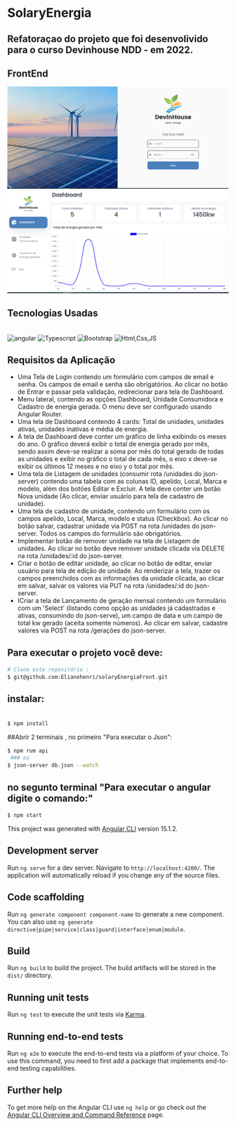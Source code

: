 # SolaryEnergia
## Refatoraçao do projeto que foi desenvolivido para o curso Devinhouse NDD - em 2022.
## FrontEnd


<img class="logo-nav" src="src/assets/imagens/tela_login.png" alt="img tela login">
<img class="logo-nav" src="src/assets/imagens/tela_dashboard.png" alt="img tela dashboard">


<div>
<h2>Tecnologias Usadas</h2>
<div style="display: inline_block"><br>
  <img align="center" alt="angular" height="50" width="50" src="https://miro.medium.com/max/256/1*3H6_a9Srb655m3NiqlbbKQ.png">
  <img align="center" alt="Typescript" height="40" width="40" src="https://cdn-icons-png.flaticon.com/512/5968/5968381.png">
  <img align="center" alt="Bootstrap" height="40" width="40" src="https://as1.ftcdn.net/v2/jpg/01/39/48/46/1000_F_139484626_cqPNhvfRtWrNMNmuSeBMBiCUkPJTzgjS.jpg">
  <img align="center" alt="Html,Css,JS" height="45" width="45" src="https://as1.ftcdn.net/v2/jpg/03/21/24/30/1000_F_321243084_GstfWflk1eTLlzUdRZ5mjoP5IG1iCc8J.jpg"> 
  
</div>
  
  <h2>Requisitos da Aplicação</h2>
  <ul>
    <li>Uma Tela de Login contendo um formulário com campos de email e senha. Os campos de email e senha são obrigatórios. Ao clicar no botão de Entrar e passar pela validação, redirecionar para tela de Dashboard.</li>
    <li>Menu lateral, contendo as opções Dashboard, Unidade Consumidora e Cadastro de energia gerada. O menu deve ser configurado usando Angular Router. </li>
    <li>Uma tela de Dashboard contendo 4 cards: Total de unidades, unidades ativas, unidades inativas e média de energia.</li>
    <li>A tela  de Dashboard deve conter um gráfico de linha exibindo os meses do ano. O gráfico deverá exibir o total de energia gerado por mês, sendo assim deve-se realizar a soma por mês do total gerado de todas as unidades e exibir no gráfico o total de cada mês, o eixo x deve-se exibir os últimos 12 meses e no eixo y o total por mês.</li>
    <li>Uma tela de Listagem de unidades (consumir rota /unidades do json-server) contendo uma tabela com as colunas ID, apelido, Local, Marca e modelo, além dos botões Editar e Excluir. A tela deve conter um botão Nova unidade (Ao clicar, enviar usuário para tela de cadastro de unidade).</li>
    <li>Uma tela de cadastro de unidade, contendo um formulário com os campos apelido, Local, Marca, modelo e status (Checkbox). Ao clicar no botão salvar, cadastrar unidade via POST na rota /unidades do json-server. Todos os campos do formulário são obrigatórios.</li>
    <li>Implementar botão de remover unidade na tela de Listagem de unidades. Ao clicar no botão deve remover unidade clicada via DELETE na rota /unidades/:id do json-server.</li>
    <li>Criar o botão de editar unidade, ao clicar no botão de editar, enviar usuário para tela de edição de unidade. Ao renderizar a tela, trazer os campos preenchidos com as informações da unidade clicada, ao clicar em salvar, salvar os valores via PUT na rota /unidades/:id do json-server.</li>
    <li>ICriar a tela de Lançamento de geração mensal contendo um formulário com um 'Select' (listando como opção as unidades já cadastradas e ativas, consumindo do json-serve), um campo de data e um campo de total kw gerado (aceita somente números). Ao clicar em salvar, cadastre valores via POST na rota /gerações do json-server.</li>
</ul>
  
  
  ## Para executar o projeto você deve:
  
  ``` bash
# Clone este repositório :
  $ git@github.com:Elianehenri/solaryEnergiaFront.git
  ```
  
  ## instalar:
  ``` bash

$ npm install
  
  ```
  ##Abrir 2 terminais , no primeiro "Para executar o Json":
  
 ``` bash
$ npm rum api 
  ### ou
$ json-server db.json --watch
  ```
  ## no  segunto terminal "Para executar o angular digite o comando:"
   ``` bash
$ npm start
  ```
  
  

 
  
This project was generated with [Angular CLI](https://github.com/angular/angular-cli) version 15.1.2.

## Development server

Run `ng serve` for a dev server. Navigate to `http://localhost:4200/`. The application will automatically reload if you change any of the source files.

## Code scaffolding

Run `ng generate component component-name` to generate a new component. You can also use `ng generate directive|pipe|service|class|guard|interface|enum|module`.

## Build

Run `ng build` to build the project. The build artifacts will be stored in the `dist/` directory.

## Running unit tests

Run `ng test` to execute the unit tests via [Karma](https://karma-runner.github.io).

## Running end-to-end tests

Run `ng e2e` to execute the end-to-end tests via a platform of your choice. To use this command, you need to first add a package that implements end-to-end testing capabilities.

## Further help

To get more help on the Angular CLI use `ng help` or go check out the [Angular CLI Overview and Command Reference](https://angular.io/cli) page.

